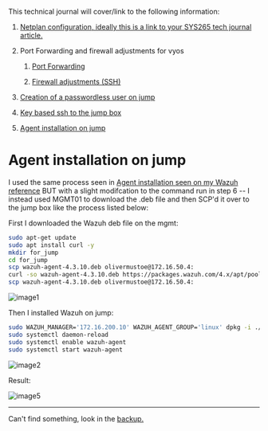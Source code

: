 This technical journal will cover/link to the following information:

1. [Netplan configuration, ideally this is a link to your SYS265 tech journal article.](https://github.com/Oliver-Mustoe/Oliver-Mustoe-Tech-Journal/wiki/Netplan-reference)

2. Port Forwarding and firewall adjustments for vyos
   
   1. [Port Forwarding](https://github.com/Oliver-Mustoe/Oliver-Mustoe-Tech-Journal/wiki/Vyos-reference#setup-port-forwarding)
   
   2. [Firewall adjustments (SSH)](https://github.com/Oliver-Mustoe/Oliver-Mustoe-Tech-Journal/wiki/Vyos-reference#setup-ssh)

3. [Creation of a passwordless user on jump](https://github.com/Oliver-Mustoe/Oliver-Mustoe-Tech-Journal/wiki/SSH-keys-reference#creating-a-passwordless-user)

4. [Key based ssh to the jump box](https://github.com/Oliver-Mustoe/Oliver-Mustoe-Tech-Journal/wiki/SSH-keys-reference#method-2-sftp)

5. [Agent installation on jump](#agent-installation-on-jump)

# Agent installation on jump

I used the same process seen in [Agent installation seen on my Wazuh reference](https://github.com/Oliver-Mustoe/Oliver-Mustoe-Tech-Journal/wiki/Wazuh-reference#agent-installation) BUT with a slight modifcation to the command run in step 6 -- I instead used MGMT01 to download the .deb file and then SCP'd it over to the jump box like the process listed below:

First I downloaded the Wazuh deb file on the mgmt:

```bash
sudo apt-get update
sudo apt install curl -y
mkdir for_jump
cd for_jump
scp wazuh-agent-4.3.10.deb olivermustoe@172.16.50.4:
curl -so wazuh-agent-4.3.10.deb https://packages.wazuh.com/4.x/apt/pool/main/w/wazuh-agent/wazuh-agent_4.3.10-1_amd64.deb
scp wazuh-agent-4.3.10.deb olivermustoe@172.16.50.4:
```

![image1](https://user-images.githubusercontent.com/71083461/221033008-8097a0f0-b393-4981-871f-8e85cd804139.png)        

 Then I installed Wazuh on jump:

```bash
sudo WAZUH_MANAGER='172.16.200.10' WAZUH_AGENT_GROUP='linux' dpkg -i ./wazuh-agent-4.3.10.deb
sudo systemctl daemon-reload
sudo systemctl enable wazuh-agent
sudo systemctl start wazuh-agent
```

![image2](https://user-images.githubusercontent.com/71083461/221032973-13047d7b-2295-4350-bc90-a96c43e8bd60.png)  

Result:  

![image5](https://user-images.githubusercontent.com/71083461/221032998-5b86eacf-083e-43e6-b530-9b36371fad33.png)

---

Can't find something, look in the [backup.](https://github.com/Oliver-Mustoe/Oliver-Mustoe-Tech-Journal/blob/main/tech_journal_backups/SEC-350/Labs/Lab%206.1%20Port%20Forwarding%20and%20Jump%20Boxes.md)
